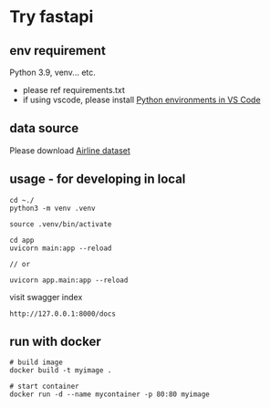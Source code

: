 # Try fastapi


## env requirement

Python 3.9, venv... etc.

- please ref requirements.txt
- if using vscode, please install [Python environments in VS Code](https://code.visualstudio.com/docs/python/environments)


## data source


Please download [Airline dataset](https://www.kaggle.com/datasets/mohammadkaiftahir/airline-dataset)


## usage - for developing in local

```
cd ~./
python3 -m venv .venv
```

```
source .venv/bin/activate
```

```jsonc
cd app
uvicorn main:app --reload

// or 

uvicorn app.main:app --reload
```

visit swagger index

```
http://127.0.0.1:8000/docs
```



## run with docker

```
# build image
docker build -t myimage .

# start container
docker run -d --name mycontainer -p 80:80 myimage
```